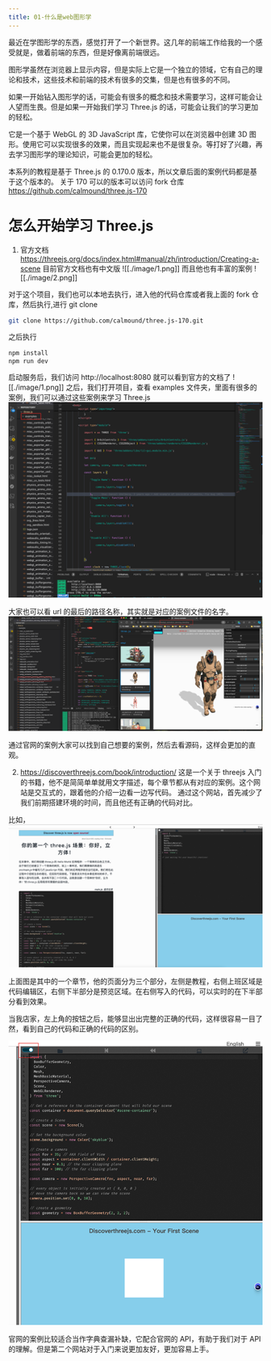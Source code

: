 ```yaml
---
title: 01-什么是web图形学
---
```


最近在学图形学的东西，感觉打开了一个新世界。这几年的前端工作给我的一个感受就是，做着前端的东西，但是好像离前端很远。

图形学虽然在浏览器上显示内容，但是实际上它是一个独立的领域，它有自己的理论和技术，这些技术和前端的技术有很多的交集，但是也有很多的不同。

如果一开始钻入图形学的话，可能会有很多的概念和技术需要学习，这样可能会让人望而生畏。但是如果一开始我们学习 Three.js 的话，可能会让我们的学习更加的轻松。

它是一个基于 WebGL 的 3D JavaScript 库，它使你可以在浏览器中创建 3D 图形。使用它可以实现很多的效果，而且实现起来也不是很复杂。等打好了兴趣，再去学习图形学的理论知识，可能会更加的轻松。

本系列的教程是基于 Three.js 的 0.170.0 版本，所以文章后面的案例代码都是基于这个版本的。
关于 170 可以的版本可以访问 fork 仓库 https://github.com/calmound/three.js-170

# 怎么开始学习 Three.js

1. 官方文档
   https://threejs.org/docs/index.html#manual/zh/introduction/Creating-a-scene
   目前官方文档也有中文版
   ![[./image/1.png]]
   而且他也有丰富的案例
   ![[./image/2.png]]

对于这个项目，我们也可以本地去执行，进入他的代码仓库或者我上面的 fork 仓库，然后执行,进行 git clone

```bash
git clone https://github.com/calmound/three.js-170.git
```

之后执行

```
npm install
npm run dev
```

启动服务后，我们访问 http://localhost:8080 就可以看到官方的文档了
![[./image/1.png]]
之后，我们打开项目，查看 examples 文件夹，里面有很多的案例，我们可以通过这些案例来学习 Three.js
![](./image/introduce-1.png)

大家也可以看 url 的最后的路径名称，其实就是对应的案例文件的名字。
![](./image/introduce-2.png)

通过官网的案例大家可以找到自己想要的案例，然后去看源码，这样会更加的直观。

2. https://discoverthreejs.com/book/introduction/
   这是一个关于 threejs 入门的书籍，他不是简简单单就用文字描述，每个章节都从有对应的案例。这个网站是交互式的，跟着他的介绍一边看一边写代码。
   通过这个网站，首先减少了我们前期搭建环境的时间，而且他还有正确的代码对比。

比如，
![](./image/introduce-3.png)

上面图是其中的一个章节，他的页面分为三个部分，左侧是教程，右侧上班区域是代码编辑区，右侧下半部分是预览区域。在右侧写入的代码，可以实时的在下半部分看到效果。

当我店家，左上角的按钮之后，能够显出出完整的正确的代码，这样很容易一目了然，看到自己的代码和正确的代码的区别。

![](./image/introduce-4.png)

官网的案例比较适合当作字典查漏补缺，它配合官网的 API，有助于我们对于 API 的理解。但是第二个网站对于入门来说更加友好，更加容易上手。
